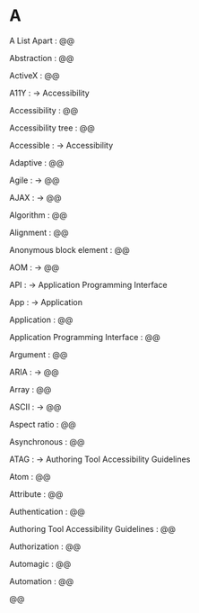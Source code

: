 # A

A List Apart
: @@

Abstraction
: @@

ActiveX
: @@

A11Y
: → Accessibility

Accessibility
: @@

Accessibility tree
: @@

Accessible
: → Accessibility

Adaptive
: @@

Agile
: → @@

AJAX
: → @@

Algorithm
: @@

Alignment
: @@

Anonymous block element
: @@

AOM
: → @@

API
: → Application Programming Interface

App
: → Application

Application
: @@

Application Programming Interface
: @@

Argument
: @@

ARIA
: → @@

Array
: @@

ASCII
: → @@

Aspect ratio
: @@

Asynchronous
: @@

ATAG
: → Authoring Tool Accessibility Guidelines

Atom
: @@

Attribute
: @@

Authentication
: @@

Authoring Tool Accessibility Guidelines
: @@

Authorization
: @@

Automagic
: @@

Automation
: @@

@@